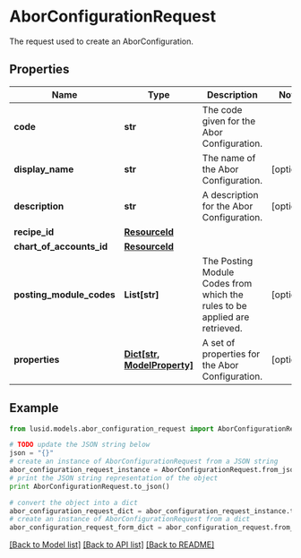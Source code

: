 # AborConfigurationRequest

The request used to create an AborConfiguration.

## Properties
Name | Type | Description | Notes
------------ | ------------- | ------------- | -------------
**code** | **str** | The code given for the Abor Configuration. | 
**display_name** | **str** | The name of the Abor Configuration. | [optional] 
**description** | **str** | A description for the Abor Configuration. | [optional] 
**recipe_id** | [**ResourceId**](ResourceId.md) |  | 
**chart_of_accounts_id** | [**ResourceId**](ResourceId.md) |  | 
**posting_module_codes** | **List[str]** | The Posting Module Codes from which the rules to be applied are retrieved. | [optional] 
**properties** | [**Dict[str, ModelProperty]**](ModelProperty.md) | A set of properties for the Abor Configuration. | [optional] 

## Example

```python
from lusid.models.abor_configuration_request import AborConfigurationRequest

# TODO update the JSON string below
json = "{}"
# create an instance of AborConfigurationRequest from a JSON string
abor_configuration_request_instance = AborConfigurationRequest.from_json(json)
# print the JSON string representation of the object
print AborConfigurationRequest.to_json()

# convert the object into a dict
abor_configuration_request_dict = abor_configuration_request_instance.to_dict()
# create an instance of AborConfigurationRequest from a dict
abor_configuration_request_form_dict = abor_configuration_request.from_dict(abor_configuration_request_dict)
```
[[Back to Model list]](../README.md#documentation-for-models) [[Back to API list]](../README.md#documentation-for-api-endpoints) [[Back to README]](../README.md)


